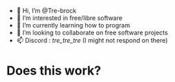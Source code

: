 - 👋 Hi, I’m @Tre-brock
- 👀 I’m interested in free/libre software
- 🌱 I’m currently learning how to program
- 💞️ I’m looking to collaborate on free software projects
- 📫 Discord : _tre_tre_tre_ (I might not respond on there)
  <html>
<head>
  
</head>
  <body>
<main>
  <h1>Does this work? </h1>
</main>
    
  </body>  
  </html>
